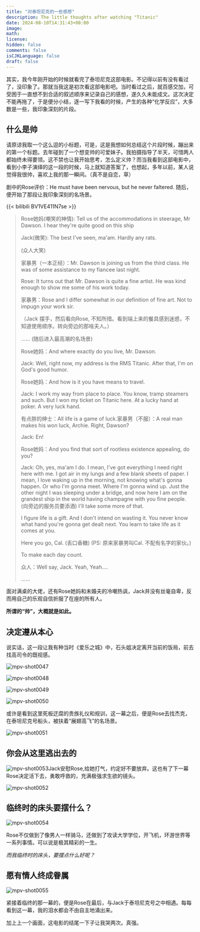 ```yaml
---
title: "对泰坦尼克的一些感想"
description: The little thoughts after watching "Titanic"
date: 2024-08-10T14:31:43+08:00
image: 
math: 
license: 
hidden: false
comments: false
isCJKLanguage: false
draft: false
---
```




其实，我今年刚开始的时候就看完了泰坦尼克这部电影。不记得以前有没有看过了，没印象了。那就当我这是初次看这部电影吧。当时看过之后，就百感交加，可受困于一直想不到合适的叙述顺序来记录自己的感想，遂久久未能成文。这次决定不能再拖了，于是便分小结，逐一写下我看的时候，产生的各种“化学反应”，大多数是一些，我印象深刻的片段。

## 什么是帅
请原谅我取一个这么逗的小标题，可是，这是我想如何总结这个片段时候，蹦出来的第一个标题。去年碰到了一个想变帅的可爱妹子。我拍摄指导了半天，可惜两人都始终未得要领。这不禁也让我开始思考，怎么定义帅？而当我看到这部电影中，看到小李子演绎的这一段的时候，马上就知道答案了，也想起，多年以前，某人说觉得我很帅，喜欢上我的那一瞬间。（真不是自恋，草）

剧中的Rose评价：He must have been nervous, but he never faltered. 随后，便开始了那段让我印象深刻的名场景。

{{< bilibili BV1VE411N7se >}}



> Rose她妈(嘲笑的神情): Tell us of the accommodations in steerage, Mr Dawson. I hear they're quite good on this ship
>
> Jack(微笑): The best I've seen, ma'am. Hardly any rats.
>
> (众人大笑)
>
> 家暴男（一本正经）：Mr. Dawson is joining us from the third class. He was of some assistance to my fiancee last night.
>
> Rose: It turns out that Mr. Dawson is quite a fine artist. He was kind enough to show me some of his work today.
>
> 家暴男：Rose and I differ somewhat in our definition of fine art. Not to impugn your work sir.
>
> （Jack 摆手，然后看向Rose, 不知所措。看到端上来的餐具感到迷惑，不知道使用顺序。转向旁边的那啥夫人。）
>
> ...... (随后进入最高潮的名场景)
>
> Rose她妈：And where exactly do you live, Mr. Dawson.
>
> Jack: Well, right now, my address is the RMS Titanic. After that, I'm on God's good humor.
>
> Rose她妈：And how is it you have means to travel.
>
> Jack: I work my way from place to place. You know, tramp steamers and such. But I won my ticket on Titanic here. At a lucky hand at poker. A very luck hand.
>
> 有点胖的绅士：All life is a game of luck.家暴男（不服）：A real man makes his won luck, Archie. Right, Dawson?
>
> Jack: En!
>
> Rose她妈：And you find that sort of rootless existence appealing, do you?
>
> Jack: Oh, yes, ma'am I do. I mean, I've got everything I need right here with me. I got air in my lungs and a few blank sheets of paper. I mean, I love waking up in the morning, not knowing what's gonna happen. Or who I'm gonna meet. Where I'm gonna wind up. Just the other night I was sleeping under a bridge, and now here I am on the grandest ship in the world having champagne with you fine people. (向旁边的服务员要添酒) I'll take some more of that.
>
> I figure life is a gift. And I don't intend on wasting it. You never know what hand you're gonna get dealt next. You learn to take life as it comes at you. 
>
> Here you go, Cal. (丢口香糖) (PS: 原来家暴男叫Cal. 不配有名字的家伙。)
>
> To make each day count.
>
> 众人：Well say, Jack. Yeah, Yeah....
>
> ......

面对满桌的大佬，还有Rose她妈和未婚夫的冷嘲热讽，Jack并没有丝毫自卑，反而用自己的乐观自信折服了在座的所有人。

**所谓的“帅”，大概就是如此。**

## 决定遵从本心

说实话，这一段让我有种当时《爱乐之城》中，石头姐决定离开当前的饭局，前去找高司令的既视感。

![mpv-shot0047](assets/mpv-shot0047.jpg)

![mpv-shot0048](assets/mpv-shot0048.jpg)

![mpv-shot0049](assets/mpv-shot0049.jpg)

![mpv-shot0050](assets/mpv-shot0050.jpg)

或许是看到这里死板迂腐的贵族礼仪和规训，这一幕之后，便是Rose去找杰克，在泰坦尼克号船头，被扶着“展翅高飞”的名场景。

![mpv-shot0051](assets/mpv-shot0051.jpg)

## 你会从这里逃出去的

![mpv-shot0053](assets/mpv-shot0053.jpg)Jack安慰Rose,给她打气，约定好不要放弃。这也有了下一幕Rose决定活下去，勇敢呼救的，充满极强求生欲的镜头。

![mpv-shot0052](assets/mpv-shot0052.jpg)

## 临终时的床头要摆什么？

![mpv-shot0054](assets/mpv-shot0054.jpg)

Rose不仅做到了像男人一样骑马，还做到了攻读大学学位，开飞机，环游世界等一系列事情。可以说是极其精彩的一生。

*而我临终时的床头，要摆点什么好呢？*

## 愿有情人终成眷属

![mpv-shot0055](assets/mpv-shot0055.jpg)

紧接着临终的那一幕的，便是Rose在最后，与Jack于泰坦尼克号之中相遇。每每看到这一幕，我的泪水都会不由自主地涌出来。

加上上一个画面，这电影的结尾一下子让我哭两次。真强。
